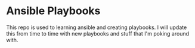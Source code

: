 # Ansible Playbooks

This repo is used to learning ansible and creating playbooks.  I will 
update this from time to time with new playbooks and stuff that I'm 
poking around with.
